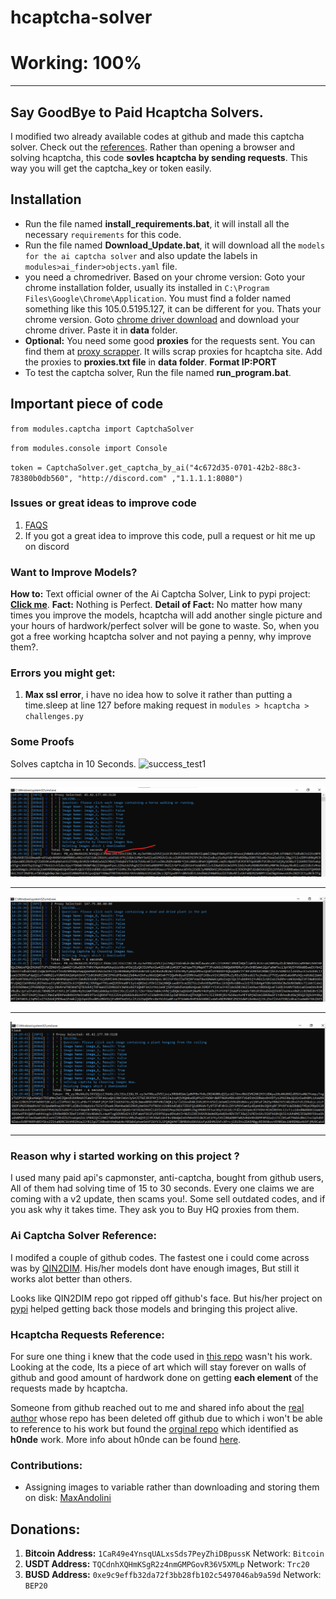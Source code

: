 # hcaptcha-solver

# Working: 100%
-------------------

## Say GoodBye to Paid Hcaptcha Solvers.
I modified two already available codes at github and made this captcha solver. Check out the [references](https://github.com/kokiez/hcaptcha-solver#ai-captcha-solver-reference).
Rather than opening a browser and solving hcaptcha, this code **sovles hcaptcha by sending requests**. This way you will get the captcha_key or token easily.

## Installation
- Run the file named **install_requirements.bat**, it will install all the necessary `requirements` for this code.
- Run the file named **Download_Update.bat**, it will download all the `models for the ai captcha solver` and also update the labels in `modules>ai_finder>objects.yaml` file.
- you need a chromedriver. Based on your chrome version:
       Goto your chrome installation folder, usually its installed in `C:\Program Files\Google\Chrome\Application`. You must find a folder named something like this 105.0.5195.127, it can be different for you. Thats your chrome version. 
	   Goto [chrome driver download](https://chromedriver.chromium.org/downloads "chrome driver download") and download your chrome driver. Paste it in **data** folder.
- **Optional:** You need some good **proxies** for the requests sent. You can find them at [proxy scrapper](https://github.com/kokiez/hcaptcah-proxy-scraper-checker "proxy scrapper"). It wills scrap proxies for hcaptcha site. Add the proxies to **proxies.txt file** in **data folder**. **Format IP:PORT**
- To test the captcha solver, Run the file named **run_program.bat**.


## Important piece of code
`from modules.captcha import CaptchaSolver`

`from modules.console import Console`

`token = CaptchaSolver.get_captcha_by_ai("4c672d35-0701-42b2-88c3-78380b0db560", "http://discord.com" ,"1.1.1.1:8080")`

### Issues or great ideas to improve code
1. [FAQS](https://github.com/kokiez/hcaptcha-solver/issues?q=is%3Aissue+is%3Aclosed)
2. If you got a great idea to improve this code, pull a request or hit me up on discord

### Want to Improve Models?
**How to:** Text official owner of the Ai Captcha Solver, Link to pypi project: **[Click me](https://pypi.org/project/hcaptcha-challenger/)**.
**Fact:** Nothing is Perfect.
**Detail of Fact:** No matter how many times you improve the models, hcaptcha will add another single picture and your hours of hardwork/perfect solver will be gone to waste. So, when you got a free working hcaptcha solver and not paying a penny, why improve them?.

### Errors you might get:
1. **Max ssl error**, i have no idea how to solve it rather than putting a time.sleep at line 127 before making request in `modules > hcaptcha > challenges.py`

### Some Proofs
Solves captcha in 10 Seconds.
![success_test1](https://user-images.githubusercontent.com/105941365/190708068-4bb95bdd-b6a2-41a6-9e9b-244cdc69c181.png)

------------

![success_test2](1.png)

------------

![success_test3](2.png)

------------

![success_test4](3.png)

------------

### Reason why i started working on this project ?
I used many paid api's capmonster, anti-captcha, bought from github users, All of them had solving time of 15 to 30 seconds. Every one claims we are coming with a v2 update, then scams you!. Some sell outdated codes, and if you ask why it takes time. They ask you to Buy HQ proxies from them.

### Ai Captcha Solver Reference:
I modifed a couple of github codes. The fastest one i could come across was by [QIN2DIM](https://github.com/QIN2DIM/hcaptcha-challenger  "this one"). 
His/her models dont have enough images, But still it works alot better than others. 

Looks like QIN2DIM repo got ripped off github's face. But his/her project on [pypi](https://pypi.org/project/hcaptcha-challenger/) helped getting back those models and bringing this project alive.

### Hcaptcha Requests Reference:
For sure one thing i knew that the code used in [this repo](https://github.com/imvast/Discord-Account-Creator  "this repo") wasn't his work. 
Looking at the code, Its a piece of art which will stay forever on walls of github and good amount of hardwork done on getting **each element** of the requests made by hcaptcha. 

Someone from github reached out to me and shared info about the [real author](https://github.com/h0nde/  "real author") whose repo has been deleted off github due to which i won't be able to reference to his work but found the [orginal repo](https://github.com/AcierP/py-hcaptcha  "orginal repo")  which identified as **h0nde** work. More info about h0nde can be found [here](https://www.reddit.com/r/discordapp/comments/nuz8jj/so_h0nde_has_made_an_account_using_your_email/).


### Contributions:
- Assigning images to variable rather than downloading and storing them on disk: [MaxAndolini](https://github.com/MaxAndolini "MaxAndolini")

## Donations:

1. **Bitcoin Address:** `1CaR49e4YnsqUALxsSds7PeyZhiDBpussK` Network: `Bitcoin`
2. **USDT Address:** `TQCdnhXQHmKSgR2z4nmGMPGovR36V5XMLp` Network: `Trc20`
3. **BUSD Address:** `0xe9c9effb32da72f3bb28fb102c5497046ab9a59d` Network: `BEP20`
